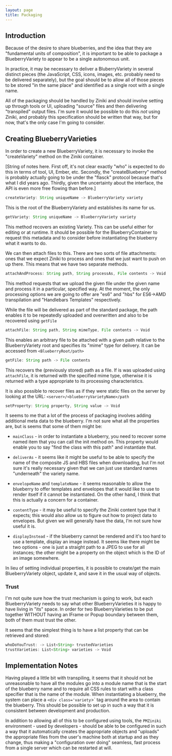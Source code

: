 ```yaml
---
layout: page
title: Packaging
---
```


## Introduction

Because of the desire to share blueberries, and the idea that they are
"fundamental units of composition", it is important to be able to
package a BlueberryVariety to appear to be a single autonomous unit.

In practice, it may be necessary to deliver a BluberryVariety in
several distinct pieces (the JavaScript, CSS, icons, images,
etc. probably need to be delivered separately), but the goal should be
to allow all of those pieces to be stored "in the same place" and
identified as a single root with a single name.

All of the packaging should be handled by Ziniki and should involve
setting up through tools or UI, uploading "source" files and then
delivering "transpiled" output files.  I'm sure it would be possible
to do this _not_ using Ziniki, and probably this specification should
be written that way, but for now, that's the only case I'm going to
consider.

## Creating BlueberryVarieties

In order to create a new BlueberryVariety, it is necessary to invoke
the "createVariety" method on the Ziniki container.

[String of notes here.  First off, it's not clear exactly "who" is
expected to do this in terms of tool, UI, Ember, etc.  Secondly, the
"createBlueberry" method is probably actually going to be under the
"flasck" protocol because that's what I did years ago.  Thirdly, given
the uncertainty about the interface, the API is even more free flowing
than before.]

```javascript
createVariety: String uniqueName -> BlueberryVariety variety
```

This is the root of the BlueberryVariety and establishes its name for
us.

```javascript
getVariety: String uniqueName -> BlueberryVariety variety
```

This method recovers an existing Variety.  This can be useful either
for editing or at runtime.  It should be possible for the
BlueberryContainer to request this metadata and to consider before
instantiating the blueberry what it wants to do.

We can then attach files to this.  There are two sorts of file
attachments: ones that we expect Ziniki to process and ones that we
just want to push on up there.  This means that we have two separate
methods.

```javascript
attachAndProcess: String path, String processAs, File contents -> Void
```

This method requests that we upload the given file under the given
name and process it in a particular, specified way.  At the moment,
the only processing options we are going to offer are "es6" and "hbs"
for ES6->AMD transpilation and "Handlebars Templates" respectively.

While the file will be delivered as part of the standard package, the
path enables it to be repeatedly uploaded and overwritten and also to
be recovered using `getFile`

```javascript
attachFile: String path, String mimeType, File contents -> Void
```

This enables an arbitrary file to be attached with a given path
relative to the BlueberryVariety root and specifies its "mime" type
for delivery.  It can be accessed from `<BlueberryRoot/path>`

```javascript
getFile: String path -> File contents
```

This recovers the (previously stored) path as a file.  If is was
uploaded using `attachFile`, it is returned with the specified mime
type, otherwise it is returned with a type appropriate to its
processing characteristics.

It is also possible to recover files as if they were static files on
the server by looking at the URL:
`<server>/<blueberryVarietyName>/path`

```javascript
setProperty: String property, String value -> Void
```

It seems to me that a lot of the process of packaging involves adding
additional meta data to the blueberry.  I'm not sure what all the
properties are, but is seems that some of them might be:

* `mainClass` - in order to instantiate a blueberry, you need to
recover some named item that you can call the init method on.  This
property would enable you to say "find the class with this path" and
instantiate that.

* `deliverAs` - it seems like it might be useful to be able to specify
the name of the composite JS and HBS files when downloading, but I'm
not sure it's really necessary given that we can just use standard
names "underneath" the variety name.

* `envelopeName` and `templateName` - it seems reasonable to allow the
blueberry to offer templates and envelopes that it would like to use
to render itself if it cannot be instantiated.  On the other hand, I
think that this is actually a concern for a container.

* `contentType` - it may be useful to specify the Ziniki content type that it
expects; this would also allow us to figure out how to project data to
envelopes.  But given we will generally have the data, I'm not sure
how useful it is.

* `displayInstead` - if the blueberry cannot be rendered and it's too
hard to use a template, display an image instead.  It seems like there
might be two options - one is just a straight path to a JPEG to use
for all instances; the other might be a property on the object which
is the ID of an image somewhere.

In lieu of setting individual properties, it is possible to create/get
the main BlueberryVariety object, update it, and save it in the usual
way of objects.

### Trust

I'm not quite sure how the trust mechanism is going to work, but each
BlueberryVariety needs to say what other BlueberryVarieties it is
happy to have living in "its" space.  In order for two
BlueberryVarieties to be put together WITHOUT having an IFrame or
Popup boundary between them, both of them must trust the other.

It seems that the simplest thing is to have a list property that can
be retrieved and stored:

```javascript
whoDoYouTrust: -> List<String> trustedVarieties
trustVarieties: List<String> varieties -> Void
```

## Implementation Notes

Having played a little bit with transpiling, it seems that it should
not be unreasonable to have all the modules go into a module name that
is the start of the blueberry name and to require all CSS rules to
start with a class specifier that is the name of the module.  When
instantiating a blueberry, the system can place a `<div
class='variety`>` tag around the area to contain the blueberry.  This
should be possible to set up in such a way that it is consistent
between development and production.

In addition to allowing all of this to be configured using tools, the
`PMZiniki` environment - used by developers - should be able to be
configured in such a way that it automatically creates the appropriate
objects and "uploads" the appropriate files from the user's machine
both at startup and as they change, thus making a "configuration over
doing" seamless, fast process from a single server which can be
restarted at will.
